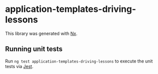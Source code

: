 <!-- gitbook-ignore -->

# application-templates-driving-lessons

This library was generated with [Nx](https://nx.dev).

## Running unit tests

Run `ng test application-templates-driving-lessons` to execute the unit tests via [Jest](https://jestjs.io).
